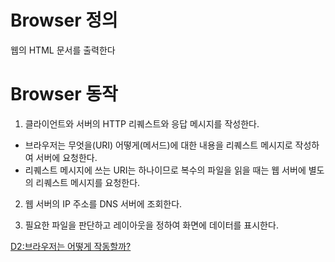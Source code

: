 # Browser 정의
웹의 HTML 문서를 출력한다

# Browser 동작
1. 클라이언트와 서버의 HTTP 리퀘스트와 응답 메시지를 작성한다.
* 브라우저는 무엇을(URI) 어떻게(메서드)에 대한 내용을 리퀘스트 메시지로 작성하여 서버에 요청한다.
* 리퀘스트 메시지에 쓰는 URI는 하나이므로 복수의 파일을 읽을 때는 웹 서버에 별도의 리퀘스트 메시지를 요청한다.

2. 웹 서버의 IP 주소를 DNS 서버에 조회한다.

3. 필요한 파일을 판단하고 레이아웃을 정하여 화면에 데이터를 표시한다.






[D2:브라우저는 어떻게 작동할까?](https://d2.naver.com/helloworld/59361)
